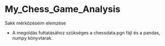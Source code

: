 # My_Chess_Game_Analysis
Sakk mérkőzéseim elemzése
- A megoldás futtatásához szükséges a chessdata.pgn fájl és a pandas, numpy könyvtárak.
